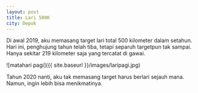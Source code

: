 ```yaml
---
layout: post
title: Lari 500K
city: Depok
---
```


Di awal 2019, aku memasang target lari total 500 kilometer dalam setahun. Hari ini, penghujung tahun telah tiba, tetapi separuh targetpun tak sampai. Hanya sekitar 219 kilometer saja yang tercatat di gawai. 

![matahari pagi]({{ site.baseurl }}/images/laripagi.jpg)

Tahun 2020 nanti, aku tak memasang target harus berlari sejauh mana. Namun, ingin lebih bisa menikmatinya.
